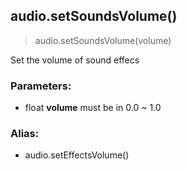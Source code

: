
## audio.setSoundsVolume()

> audio.setSoundsVolume(volume)

Set the volume of sound effecs

### Parameters:

-   float **volume** must be in 0.0 ~ 1.0

### Alias:

-   audio.setEffectsVolume()
